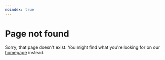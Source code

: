 ```yaml
---
noindex: true
---
```


# Page not found

Sorry, that page doesn't exist.  You might find what you're looking
for on our [homepage](_index.md) instead.
